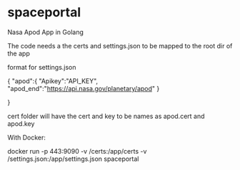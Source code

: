 # spaceportal
Nasa Apod App in Golang

The code needs a the certs and settings.json to be mapped to the root dir of the app


format for settings.json

{
    "apod":{
        "Apikey":"API_KEY",
        "apod_end":"https://api.nasa.gov/planetary/apod"
    }
    
}

cert folder will have the cert and key to be names as apod.cert and apod.key

With Docker:

docker run -p 443:9090 -v <your location >/certs:/app/certs -v <your location>/settings.json:/app/settings.json spaceportal
